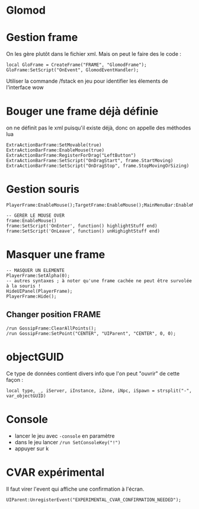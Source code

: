 # Glomod

# Gestion frame

On les gère plutôt dans le fichier xml. Mais on peut le faire des le code :

```
local GloFrame = CreateFrame("FRAME", "GlomodFrame");
GloFrame:SetScript("OnEvent", GlomodEventHandler);
```

Utiliser la commande /fstack en jeu pour identifier les élements de l'interface wow

# Bouger une frame déjà définie

on ne définit pas le xml puisqu'il existe déjà, donc on appelle des méthodes lua

```
ExtraActionBarFrame:SetMovable(true)
ExtraActionBarFrame:EnableMouse(true)
ExtraActionBarFrame:RegisterForDrag("LeftButton")
ExtraActionBarFrame:SetScript("OnDragStart", frame.StartMoving)
ExtraActionBarFrame:SetScript("OnDragStop", frame.StopMovingOrSizing)
```

# Gestion souris

```
PlayerFrame:EnableMouse();TargetFrame:EnableMouse();MainMenuBar:EnableMouse();

-- GERER LE MOUSE OVER
frame:EnableMouse()
frame:SetScript('OnEnter', function() highlightStuff end)
frame:SetScript('OnLeave', function() unHighightStuff end)

```

# Masquer une frame

```
-- MASQUER UN ELEMENTE
PlayerFrame:SetAlpha(0);
-- autres syntaxes ; à noter qu'une frame cachée ne peut être survolée à la souris !
HideUIPanel(PlayerFrame);
PlayerFrame:Hide();
```

## Changer position FRAME

```
/run GossipFrame:ClearAllPoints();
/run GossipFrame:SetPoint("CENTER", "UIParent", "CENTER", 0, 0);
```

# objectGUID

Ce type de données contient divers info que l'on peut "ouvrir" de cette façon :

```
local type, _, iServer, iInstance, iZone, iNpc, iSpawn = strsplit("-", var_objectGUID)
```

# Console

* lancer le jeu avec `-console` en paramètre
* dans le jeu lancer `/run SetConsoleKey("!")`
* appuyer sur k

# CVAR expérimental

Il faut virer l'event qui affiche une confirmation à l'écran.

`UIParent:UnregisterEvent("EXPERIMENTAL_CVAR_CONFIRMATION_NEEDED");`
